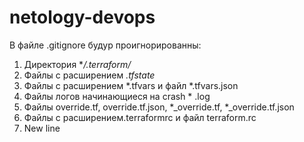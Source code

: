 # netology-devops
В файле .gitignore будур проигнорированны: 
1) Директория **/.terraform/*
2) Файлы с расширением *.tfstate*
3) Файлы с расширением *.tfvars и файл *.tfvars.json
4) Файлы логов начинающиеся на crash * .log
5) Файлы override.tf, override.tf.json, *_override.tf, *_override.tf.json
6) Файлы с расширением.terraformrc и файл terraform.rc
7) New line